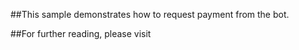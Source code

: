 ##This sample demonstrates how to request payment from the bot.

##For further reading, please visit 


